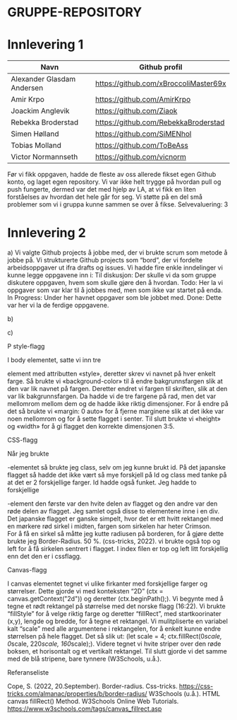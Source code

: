 # GRUPPE-REPOSITORY

# Innlevering 1

| Navn | Github profil |
| ------------- | ------------- |
| Alexander Glasdam Andersen | https://github.com/xBroccoliMaster69x |
| Amir Krpo | https://github.com/AmirKrpo |
| Joackim Anglevik  | https://github.com/Ziaok |
| Rebekka Broderstad | https://github.com/RebekkaBroderstad |
| Simen Hølland | https://github.com/SiMENhol |
| Tobias Molland | https://github.com/ToBeAss |
| Victor Normannseth | https://github.com/vicnorm |

Før vi fikk oppgaven, hadde de fleste av oss allerede fikset egen Github konto, og laget egen repository. Vi var ikke helt trygge på hvordan pull og push fungerte, dermed var det med hjelp av LA, at vi fikk en liten forståelses av hvordan det hele går for seg. Vi støtte på en del små problemer som vi i gruppa kunne sammen se over å fikse. 
Selvevaluering: 3

# Innlevering 2

a) Vi valgte Github projects å jobbe med, der vi brukte scrum som metode å jobbe på. Vi strukturerte Github projects som “bord”, der vi fordelte arbeidsoppgaver ut ifra drafts og issues. Vi hadde fire enkle inndelinger vi kunne legge oppgavene inn i:
Til diskusjon: Der skulle vi da som gruppe diskutere oppgaven, hvem som skulle gjøre den å hvordan.
Todo: Her la vi oppgaver som var klar til å jobbes med, men som ikke var startet på enda.
In Progress: Under her havnet oppgaver som ble jobbet med.
Done: Dette var her vi la de ferdige oppgavene.

b)

c)

P style-flagg

I body elementet, satte vi inn tre <p> element med attributten «style», deretter skrev vi navnet på hver enkelt farge. Så brukte vi «background-color» til å endre bakgrunnsfargen slik at den var lik navnet på fargen. Deretter endret vi fargen til skriften, slik at den var lik bakgrunnsfargen. Da hadde vi de tre fargene på rad, men det var mellomrom mellom dem og de hadde ikke riktig dimensjoner. For å endre på det så brukte vi «margin: 0 auto» for å fjerne marginene slik at det ikke var noen mellomrom og for å sette flagget i senter. Til slutt brukte vi «height» og «width» for å gi flagget den korrekte dimensjonen 3:5.

CSS-flagg

Når jeg brukte <p>-elementet så brukte jeg class, selv om jeg kunne brukt id. På det japanske flagget så hadde det ikke vært så mye forskjell på Id og class med tanke på at det er 2 forskjellige farger. Id hadde også funket. Jeg hadde to forskjellige <p>-element den første var den hvite delen av flagget og den andre var den røde delen av flagget. Jeg samlet også disse to elementene inne i en div. 
Det japanske flagget er ganske simpelt, hvor det er ett hvitt rektangel med en mørkere rød sirkel i midten, fargen som sirkelen har heter Crimson.  
For å få en sirkel så måtte jeg kutte radiusen på borderen, for å gjøre dette brukte jeg Border-Radius. 50 %. (css-tricks, 2022). 
vi brukte også top og left for å få sirkelen sentrert i flagget. I index filen er top og left litt forskjellig enn det den er i cssflagg. 

 
Canvas-flagg

I canvas elementet tegnet vi ulike firkanter med forskjellige farger og størrelser. Dette gjorde vi med konteksten “2D” (ctx = canvas.getContext("2d")) og deretter (ctx.beginPath();). Vi begynte med å tegne et rødt rektangel på størrelse med det norske flagg (16:22). Vi brukte “fillStyle” for å velge riktig farge og deretter “fillRect”, med startkoorinater (x,y), lengde og bredde, for å tegne et rektangel. Vi mulitpliserte en variabel kalt “scale” med alle argumentene i rektangelen, for å enkelt kunne endre størrelsen på hele flagget. Det så slik ut: (let scale = 4; ctx.fillRect(0*scale, 0*scale, 220*scale, 160*scale);). Videre tegnet vi hvite striper over den røde boksen, et horisontalt og et vertikalt rektangel. Til slutt gjorde vi det samme med de blå stripene, bare tynnere (W3Schools, u.å.).
  

 
  
 Referanseliste
  
 Cope, S. (2022, 20.September). Border-radius. Css-tricks. https://css-tricks.com/almanac/properties/b/border-radius/
 W3Schools (u.å.). HTML canvas fillRect() Method. W3Schools Online Web Tutorials. https://www.w3schools.com/tags/canvas_fillrect.asp

